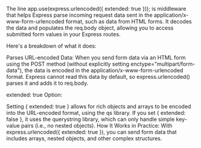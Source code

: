 The line app.use(express.urlencoded({ extended: true })); is middleware that helps Express parse incoming request data sent in the application/x-www-form-urlencoded format, such as data from HTML forms. It decodes the data and populates the req.body object, allowing you to access submitted form values in your Express routes.

Here's a breakdown of what it does:

Parses URL-encoded Data: When you send form data via an HTML form using the POST method (without explicitly setting enctype="multipart/form-data"), the data is encoded in the application/x-www-form-urlencoded format. Express cannot read this data by default, so express.urlencoded() parses it and adds it to req.body.

extended: true Option:

Setting { extended: true } allows for rich objects and arrays to be encoded into the URL-encoded format, using the qs library.
If you set { extended: false }, it uses the querystring library, which can only handle simple key-value pairs (i.e., no nested objects).
How It Works in Practice: With express.urlencoded({ extended: true }), you can send form data that includes arrays, nested objects, and other complex structures.
